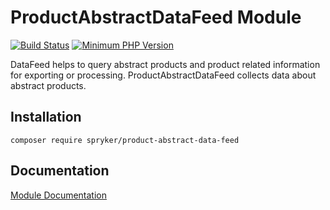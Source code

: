# ProductAbstractDataFeed Module
[![Build Status](https://travis-ci.org/spryker/product-abstract-data-feed.svg)](https://travis-ci.org/spryker/product-abstract-data-feed)
[![Minimum PHP Version](https://img.shields.io/badge/php-%3E%3D%207.2-8892BF.svg)](https://php.net/)

DataFeed helps to query abstract products and product related information for exporting or processing. ProductAbstractDataFeed collects data about abstract products.

## Installation

```
composer require spryker/product-abstract-data-feed
```

## Documentation

[Module Documentation](https://academy.spryker.com/developing_with_spryker/module_guide/products/product/product.html)
